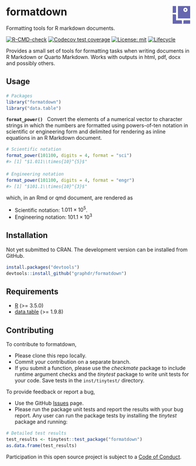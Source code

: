 
<!-- Edit README.Rmd (not README.md) -->

# formatdown <img src="man/figures/logo.png" align="right">

Formatting tools for R markdown documents.

<!-- badges: start -->

[![R-CMD-check](https://github.com/graphdr/formatdown/actions/workflows/check-standard.yaml/badge.svg)](https://github.com/graphdr/formatdown/actions/workflows/check-standard.yaml)
[![Codecov test
coverage](https://codecov.io/gh/graphdr/formatdown/branch/main/graph/badge.svg)](https://app.codecov.io/gh/graphdr/formatdown?branch=main)
[![License:
mit](https://img.shields.io/badge/license-mit-blue.svg)](https://cran.r-project.org/web/licenses/mit)
[![Lifecycle](https://img.shields.io/badge/lifecycle-experimental-orange.svg)](https://lifecycle.r-lib.org/articles/stages.html#experimental)
<!-- badges: end -->

Provides a small set of tools for formatting tasks when writing
documents in R Markdown or Quarto Markdown. Works with outputs in html,
pdf, docx and possibly others.

## Usage

``` r
# Packages
library("formatdown")
library("data.table")
```

**`format_power()`**   Convert the elements of a numerical vector to
character strings in which the numbers are formatted using powers-of-ten
notation in scientific or engineering form and delimited for rendering
as inline equations in an R Markdown document.

``` r
# Scientific notation
format_power(101100, digits = 4, format = "sci")
#> [1] "$1.011\\times{10}^{5}$"

# Engineering notation
format_power(101100, digits = 4, format = "engr")
#> [1] "$101.1\\times{10}^{3}$"
```

which, in an Rmd or qmd document, are rendered as

- Scientific notation: $1.011\times{10}^{5}$.
- Engineering notation: $101.1\times{10}^{3}$

## Installation

Not yet submitted to CRAN. The development version can be installed from
GitHub.

``` r
install.packages("devtools")
devtools::install_github("graphdr/formatdown")
```

## Requirements

- <a href="https://www.r-project.org/" target="_blank">R</a> (\>= 3.5.0)
- <a href="https://rdatatable.gitlab.io/data.table/"
  target="_blank">data.table</a> (\>= 1.9.8)

## Contributing

To contribute to formatdown,

- Please clone this repo locally.  
- Commit your contribution on a separate branch.
- If you submit a function, please use the *checkmate* package to
  include runtime argument checks and the *tinytest* package to write
  unit tests for your code. Save tests in the `inst/tinytest/`
  directory.

To provide feedback or report a bug,

- Use the GitHub <a href="https://github.com/graphdr/formatdown/issues">
  Issues</a> page.
- Please run the package unit tests and report the results with your bug
  report. Any user can run the package tests by installing the
  *tinytest* package and running:

``` r
# Detailed test results
test_results <- tinytest::test_package("formatdown")
as.data.frame(test_results)
```

Participation in this open source project is subject to a [Code of
Conduct](CONDUCT.html).

